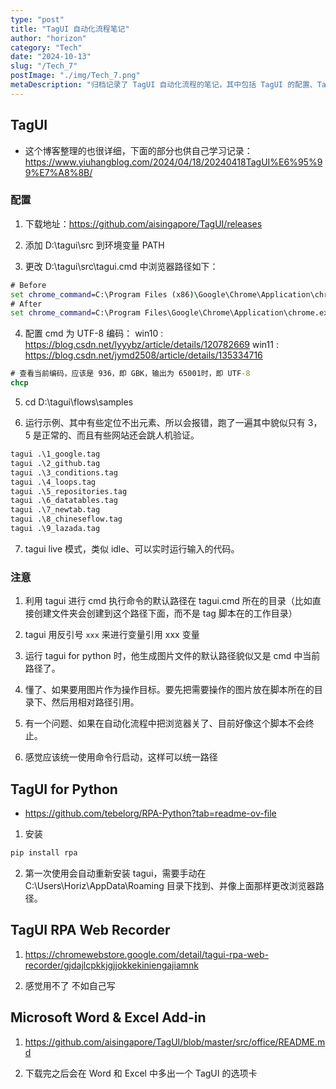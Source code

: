 ```yaml
---
type: "post"
title: "TagUI 自动化流程笔记"
author: "horizon"
category: "Tech"
date: "2024-10-13"
slug: "/Tech_7"
postImage: "./img/Tech_7.png"
metaDescription: "归档记录了 TagUI 自动化流程的笔记，其中包括 TagUI 的配置、TagUI 的使用、TagUI for Python 的使用、TagUI RPA Web Recorder 的使用、Microsoft Word & Excel Add-in 的使用等。"
---
```


## TagUI

- 这个博客整理的也很详细，下面的部分也供自己学习记录：https://www.yiuhangblog.com/2024/04/18/20240418TagUI%E6%95%99%E7%A8%8B/

### 配置

1. 下载地址：https://github.com/aisingapore/TagUI/releases

2. 添加 D:\tagui\src 到环境变量 PATH

3. 更改 D:\tagui\src\tagui.cmd 中浏览器路径如下：

```cmd
# Before
set chrome_command=C:\Program Files (x86)\Google\Chrome\Application\chrome.exe
# After
set chrome_command=C:\Program Files\Google\Chrome\Application\chrome.exe
```

4. 配置 cmd 为 UTF-8 编码： win10 : https://blog.csdn.net/lyyybz/article/details/120782669 win11 : https://blog.csdn.net/jymd2508/article/details/135334716

```cmd
# 查看当前编码，应该是 936，即 GBK，输出为 65001时，即 UTF-8
chcp
```

5. cd D:\tagui\flows\samples

6. 运行示例、其中有些定位不出元素、所以会报错，跑了一遍其中貌似只有 3，5 是正常的、而且有些网站还会跳人机验证。

```cmd
tagui .\1_google.tag
tagui .\2_github.tag
tagui .\3_conditions.tag
tagui .\4_loops.tag
tagui .\5_repositories.tag
tagui .\6_datatables.tag
tagui .\7_newtab.tag
tagui .\8_chineseflow.tag
tagui .\9_lazada.tag
```

7. tagui live 模式，类似 idle、可以实时运行输入的代码。

### 注意

1. 利用 tagui 进行 cmd 执行命令的默认路径在 tagui.cmd 所在的目录（比如直接创建文件夹会创建到这个路径下面，而不是 tag 脚本在的工作目录）

2. tagui 用反引号 `xxx` 来进行变量引用 xxx 变量

3. 运行 tagui for python 时，他生成图片文件的默认路径貌似又是 cmd 中当前路径了。

4. 懂了、如果要用图片作为操作目标。要先把需要操作的图片放在脚本所在的目录下、然后用相对路径引用。

5. 有一个问题、如果在自动化流程中把浏览器关了、目前好像这个脚本不会终止。

6. 感觉应该统一使用命令行启动，这样可以统一路径

## TagUI for Python

- https://github.com/tebelorg/RPA-Python?tab=readme-ov-file

1. 安装

```cmd
pip install rpa
```

2. 第一次使用会自动重新安装 tagui，需要手动在 C:\Users\Horiz\AppData\Roaming 目录下找到、并像上面那样更改浏览器路径。

## TagUI RPA Web Recorder

1. https://chromewebstore.google.com/detail/tagui-rpa-web-recorder/gjdajlcpkkjgjjokkekiniengajiamnk

2. 感觉用不了 不如自己写

## Microsoft Word & Excel Add-in

1. https://github.com/aisingapore/TagUI/blob/master/src/office/README.md

2. 下载完之后会在 Word 和 Excel 中多出一个 TagUI 的选项卡
